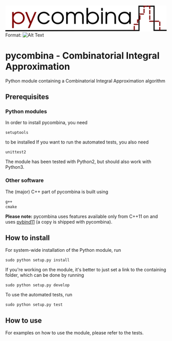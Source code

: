 ![pycombina logo](logo/logo.png)
Format: ![Alt Text](url)

# pycombina - Combinatorial Integral Approximation

Python module containing a Combinatorial Integral Approximation algorithm

## Prerequisites

### Python modules

In order to install pycombina, you need

```
setuptools

```

to be installed If you want to run the automated tests, you also need

```
unittest2

```

The module has been tested with Python2, but should also work with Python3.

### Other software

The (major) C++ part of pycombina is built using

```
g++
cmake
```

**Please note:** pycombina uses features available only from C++11 on and uses [pybind11](https://github.com/pybind/pybind11) (a copy is shipped with pycombina).


## How to install


For system-wide installation of the Python module, run

```
sudo python setup.py install
```

If you're working on the module, it's better to just set a link
to the containing folder, which can be done by running

```
sudo python setup.py develop
```

To use the automated tests, run

```
sudo python setup.py test
```

## How to use


For examples on how to use the module, please refer to the tests.
